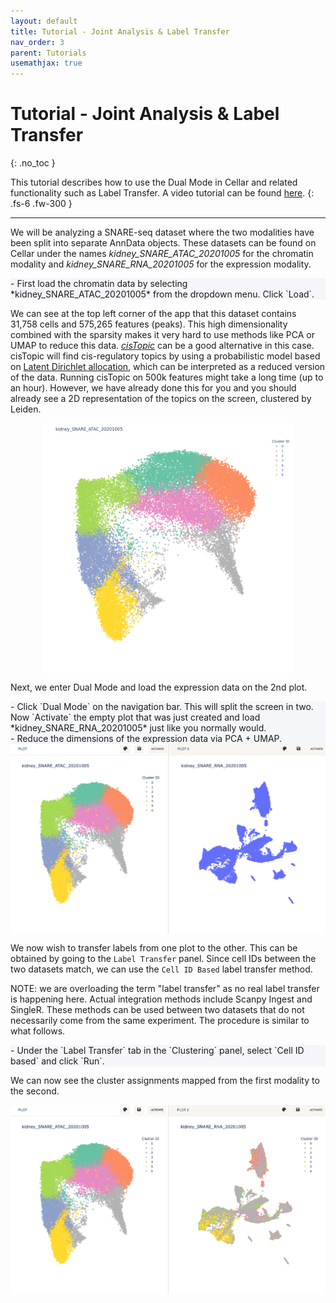 ```yaml
---
layout: default
title: Tutorial - Joint Analysis & Label Transfer
nav_order: 3
parent: Tutorials
usemathjax: true
---
```


<style type="text/css">
.center {
    display: block;
    margin-left: auto;
    margin-right: auto;
}

.step {
    background-color: #f5f6fa;
    /* color: #7253ed; */
}
</style>

<script type="text/x-mathjax-config">
    MathJax.Hub.Config({
    TeX: { equationNumbers: { autoNumber: "AMS" } }
    });
</script>
<script type="text/javascript" async src="http://cdn.mathjax.org/mathjax/latest/MathJax.js?config=TeX-AMS-MML_HTMLorMML"></script>

# Tutorial - Joint Analysis & Label Transfer
{: .no_toc }

This tutorial describes how to use the Dual Mode in Cellar and related
functionality such as Label Transfer. A video tutorial can be found
[here](https://www.youtube.com/watch?v=QBUXhFZrHec).
{: .fs-6 .fw-300 }

---

We will be analyzing a SNARE-seq dataset where the two modalities have
been split into separate AnnData objects. These datasets can be found on
Cellar under the names *kidney_SNARE_ATAC_20201005* for the chromatin
modality and *kidney_SNARE_RNA_20201005* for the expression modality.

<div class="code-example step" markdown="1">
- First load the chromatin data by selecting
    *kidney_SNARE_ATAC_20201005* from the dropdown menu. Click `Load`.
</div>

We can see at the top left corner of the app that this dataset contains
31,758 cells and 575,265 features (peaks). This high dimensionality
combined with the sparsity makes it very hard to use methods like PCA or UMAP
to reduce this data.
[*cisTopic*](https://www.nature.com/articles/s41592-019-0367-1) can be
a good alternative in this case. cisTopic
will find cis-regulatory topics by using a probabilistic model based on
[Latent Dirichlet allocation](https://en.wikipedia.org/wiki/Latent_Dirichlet_allocation),
which can be interpreted as a reduced version of the data. Running cisTopic on
500k features might take a long time (up to an hour). However, we have already
done this for you and you should already see a 2D representation
of the topics on the screen, clustered by Leiden.

<img src="../../images/tut3-snare-atac.png" width="400" class="center"/>

Next, we enter Dual Mode and load the expression data on the 2nd plot.

<div class="code-example step" markdown="1">
- Click `Dual Mode` on the navigation bar. This will split the screen in two.
  Now `Activate` the empty plot that was just created and load
  *kidney_SNARE_RNA_20201005* just like you normally would.
</div>

<div class="code-example step" markdown="1">
- Reduce the dimensions of the expression data via PCA + UMAP.
</div>

<img src="../../images/tut3-snare-dim.png" class="center"/>

We now wish to transfer labels from one plot to the other. This can be obtained
by going to the `Label Transfer` panel. Since cell IDs between the two datasets match,
we can use the `Cell ID Based` label transfer method.

NOTE: we are overloading the term "label transfer" as no real label
transfer is happening here. Actual integration methods include Scanpy Ingest
and SingleR. These methods can be used between two datasets that do not
necessarily come from the same experiment. The procedure is similar to what
follows.

<div class="code-example step" markdown="1">
- Under the `Label Transfer` tab in the `Clustering` panel, select
  `Cell ID based` and click `Run`.
</div>

We can now see the cluster assignments mapped from the first modality
to the second.

<img src="../../images/tut3-dual-mode.png" class="center"/>